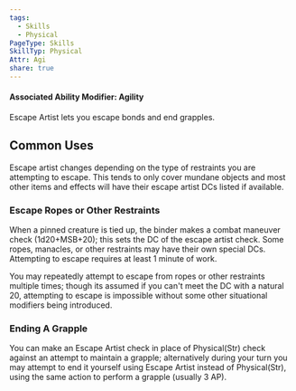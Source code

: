 ```yaml
---
tags:
  - Skills
  - Physical
PageType: Skills
SkillTyp: Physical
Attr: Agi
share: true
---
```


#### Associated Ability Modifier: Agility
Escape Artist lets you escape bonds and end grapples.

## Common Uses

Escape artist changes depending on the type of restraints you are attempting to escape. This tends to only cover mundane objects and most other items and effects will have their escape artist DCs listed if available.

### Escape Ropes or Other Restraints
When a pinned creature is tied up, the binder makes a combat maneuver check (1d20+MSB+20); this sets the DC of the escape artist check. Some ropes, manacles, or other restraints may have their own special DCs. Attempting to escape requires at least 1 minute of work.

You may repeatedly attempt to escape from ropes or other restraints multiple times; though its assumed if you can't meet the DC with a natural 20, attempting to escape is impossible without some other situational modifiers being introduced.

### Ending A Grapple

You can make an Escape Artist check in place of Physical(Str) check against an attempt to maintain a grapple; alternatively during your turn you may attempt to end it yourself using Escape Artist instead of Physical(Str), using the same action to perform a grapple (usually 3 AP).